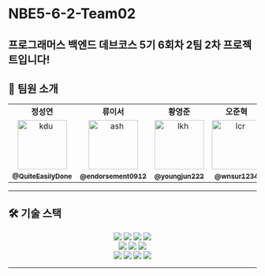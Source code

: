 # NBE5-6-2-Team02
프로그래머스 백엔드 데브코스 5기 6회차 2팀 2차 프로젝트입니다!
---

## 👥 팀원 소개

<table>
  <tbody>
    <tr>
      <td align="center"><b>정성연 </b></td>
      <td align="center"><b>류이서</b></td>
      <td align="center"><b>황영준</b></td>
      <td align="center"><b>오준혁</b></td>
      <td align="center"><b>안재호</b></td>
     <tr/>

<tr>
      <td align="center"><a href="https://github.com/QuiteEasilyDone"><img src="https://github.com/QuiteEasilyDone.png" width="100px;" alt="kdu"/></a></td>
      <td align="center"><a href="https://github.com/endorsement0912"><img src="https://github.com/endorsement0912.png" width="100px;" alt="ash"/></a></td>
      <td align="center"><a href="https://github.com/youngjun222"><img src="https://github.com/youngjun222.png" width="100px;" alt="lkh"/></a></td>
      <td align="center"><a href="https://github.com/wnsur1234"><img src="https://github.com/wnsur1234.png" width="100px;" alt="lcr"/></a></td>
      <td align="center"><a href="https://github.com/EthanAhn00"><img src="https://github.com/EthanAhn00.png" width="100px;" alt="hyj"/></a></td>
     <tr/>

<tr>
      <td align="center"><a href="https://github.com/QuiteEasilyDone"><sub><b>@QuiteEasilyDone</b></sub></a><br /></td>
      <td align="center"><a href="https://github.com/endorsement0912"><sub><b>@endorsement0912</b></sub></a><br /></td>
      <td align="center"><a href="https://github.com/youngjun222"><sub><b>@youngjun222</b></sub></a><br /></td>
      <td align="center"><a href="https://github.com/wnsur1234"><sub><b>@wnsur1234</b></sub></a><br /></td>
      <td align="center"><a href="https://github.com/EthanAhn00"><sub><b>@EthanAhn00</b></sub></a><br /></td>
     <tr/>

  </tbody>
</table>

---

## 🛠 기술 스택

<div align=center> 
  <img src="https://img.shields.io/badge/springboot-6DB33F?style=for-the-badge&logo=springboot&logoColor=white">
  <img src="https://img.shields.io/badge/fastapi-009688?style=for-the-badge&logo=fastapi&logoColor=white"/>
  <img src="https://img.shields.io/badge/MySQL-4479A1?style=for-the-badge&logo=MySQL&logoColor=white">
  <img src="https://img.shields.io/badge/neo4j-4581C3?style=for-the-badge&logo=neo4j&logoColor=white"/>

  <br>
  <img src="https://img.shields.io/badge/langgraph-1C3C3C?style=for-the-badge&logo=langgraph&logoColor=white"/>
  <img src="https://img.shields.io/badge/spring security-6DB33F?style=for-the-badge&logo=springsecurity&logoColor=white"/>
  <img src="https://img.shields.io/badge/thymeleaf-005F0F?style=for-the-badge&logo=thymeleaf&logoColor=white"/>

  <br>

  <img src="https://img.shields.io/badge/Git-F05032?style=for-the-badge&logo=git&logoColor=white"/>
  <img src="https://img.shields.io/badge/github-181717?style=for-the-badge&logo=github&logoColor=white">
  <img src="https://img.shields.io/badge/figma-F24E1E?style=for-the-badge&logo=figma&logoColor=white">
  <img src="https://img.shields.io/badge/trello-0052CC?style=for-the-badge&logo=trello&logoColor=white">
  <br>
</div>

---